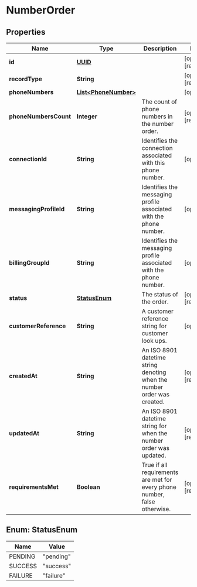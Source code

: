 

# NumberOrder

## Properties

Name | Type | Description | Notes
------------ | ------------- | ------------- | -------------
**id** | [**UUID**](UUID.md) |  |  [optional] [readonly]
**recordType** | **String** |  |  [optional] [readonly]
**phoneNumbers** | [**List&lt;PhoneNumber&gt;**](PhoneNumber.md) |  |  [optional]
**phoneNumbersCount** | **Integer** | The count of phone numbers in the number order. |  [optional] [readonly]
**connectionId** | **String** | Identifies the connection associated with this phone number. |  [optional]
**messagingProfileId** | **String** | Identifies the messaging profile associated with the phone number. |  [optional]
**billingGroupId** | **String** | Identifies the messaging profile associated with the phone number. |  [optional]
**status** | [**StatusEnum**](#StatusEnum) | The status of the order. |  [optional] [readonly]
**customerReference** | **String** | A customer reference string for customer look ups. |  [optional]
**createdAt** | **String** | An ISO 8901 datetime string denoting when the number order was created. |  [optional] [readonly]
**updatedAt** | **String** | An ISO 8901 datetime string for when the number order was updated. |  [optional] [readonly]
**requirementsMet** | **Boolean** | True if all requirements are met for every phone number, false otherwise. |  [optional] [readonly]



## Enum: StatusEnum

Name | Value
---- | -----
PENDING | &quot;pending&quot;
SUCCESS | &quot;success&quot;
FAILURE | &quot;failure&quot;



